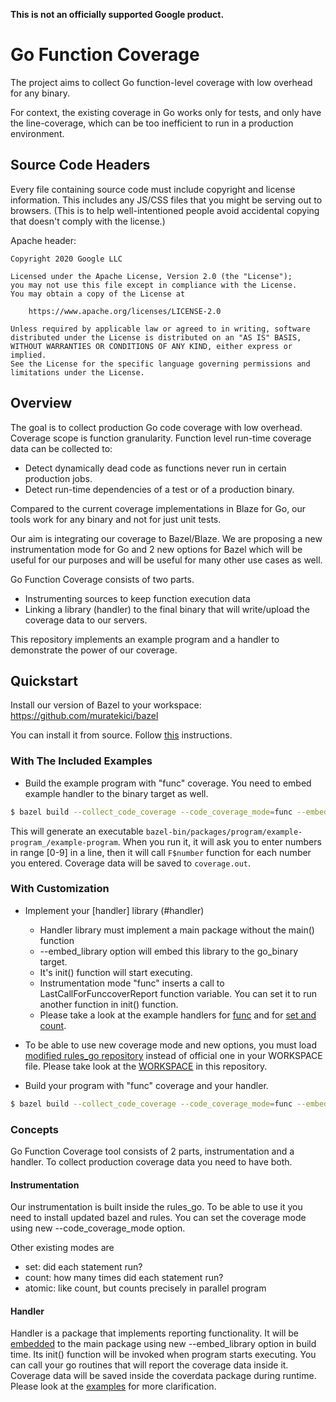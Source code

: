 **This is not an officially supported Google product.**

# Go Function Coverage

The project aims to collect Go function-level coverage with low overhead for any
binary.

For context, the existing coverage in Go works only for tests, and only have the
line-coverage, which can be too inefficient to run in a production environment.

## Source Code Headers

Every file containing source code must include copyright and license
information. This includes any JS/CSS files that you might be serving out to
browsers. (This is to help well-intentioned people avoid accidental copying that
doesn't comply with the license.)

Apache header:

```
Copyright 2020 Google LLC

Licensed under the Apache License, Version 2.0 (the "License");
you may not use this file except in compliance with the License.
You may obtain a copy of the License at

    https://www.apache.org/licenses/LICENSE-2.0

Unless required by applicable law or agreed to in writing, software
distributed under the License is distributed on an "AS IS" BASIS,
WITHOUT WARRANTIES OR CONDITIONS OF ANY KIND, either express or implied.
See the License for the specific language governing permissions and
limitations under the License.
```

## Overview

The goal is to collect production Go code coverage with low overhead. Coverage scope is function granularity.
Function level run-time coverage data can be collected to:

* Detect dynamically dead code as functions never run in certain production jobs.
* Detect run-time dependencies of a test or of a production binary.

Compared to the current coverage implementations in Blaze for Go, our tools work for any binary and not for just unit tests.

Our aim is integrating our coverage to Bazel/Blaze. We are proposing a new instrumentation mode for Go and 2 new options for Bazel which will be useful for our purposes and will be useful for many other use cases as well. 

Go Function Coverage consists of two parts. 

* Instrumenting sources to keep function execution data
* Linking a library (handler) to the final binary that will write/upload the coverage data to our servers.

This repository implements an example program and a handler to demonstrate the power of our coverage.


## Quickstart

Install our version of Bazel to your workspace: https://github.com/muratekici/bazel

You can install it from source. Follow [this](https://docs.bazel.build/versions/master/install-compile-source.html) instructions. 

### With The Included Examples

* Build the example program with "func" coverage. You need to embed example handler to the binary target as well. 
```bash
$ bazel build --collect_code_coverage --code_coverage_mode=func --embed_library=//packages/func-handler:example-handler //packages/program:example-program
```
This will generate an executable ```bazel-bin/packages/program/example-program_/example-program```.
When you run it, it will ask you to enter numbers in range [0-9] in a line, then it will call ```F$number``` function for each number you entered.
Coverage data will be saved to ```coverage.out```.

### With Customization

* Implement your [handler] library (#handler)
   * Handler library must implement a main package without the main() function
   * --embed_library option will embed this library to the go_binary target. 
   * It's init() function will start executing.
   * Instrumentation mode "func" inserts a call to LastCallForFunccoverReport function variable. You can set it to run another function in init() function.
   * Please take a look at the example handlers for [func](../master/packages/func-handler/main.go) and for [set and count](../master/packages/handler/main.go).
   
* To be able to use new coverage mode and new options, you must load [modified rules_go repository](https://github.com/muratekici/rules_go) instead of official one in your WORKSPACE file. Please take look at the [WORKSPACE](../master/WORKSPACE) in this repository.

* Build your program with "func" coverage and your handler. 

```bash
$ bazel build --collect_code_coverage --code_coverage_mode=func --embed_library=//:your_handler //:your-program
```

### Concepts

Go Function Coverage tool consists of 2 parts, instrumentation and a handler. To collect production coverage data you need to have both.

#### Instrumentation

Our instrumentation is built inside the rules_go. To be able to use it you need to install updated bazel and rules. You can set the coverage mode using new --code_coverage_mode option. 

Other existing modes are 

* set: did each statement run?
* count: how many times did each statement run?
* atomic: like count, but counts precisely in parallel program

#### Handler

Handler is a package that implements reporting functionality. It will be [embedded](https://github.com/bazelbuild/rules_go/blob/master/go/core.rst#embedding) to the main package using new --embed_library option in build time. Its init() function will be invoked when program starts executing. You can call your go routines that will report the coverage data inside it. Coverage data will be saved inside the coverdata package during runtime. Please look at the [examples](../master/packages/) for more clarification. 
